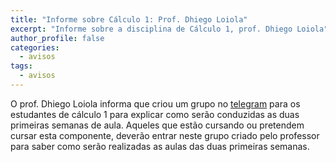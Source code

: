 ```yaml
---
title: "Informe sobre Cálculo 1: Prof. Dhiego Loiola" 
excerpt: "Informe sobre a disciplina de Cálculo 1, prof. Dhiego Loiola"
author_profile: false
categories:
  - avisos
tags:
  - avisos
---
```


O prof. Dhiego Loiola informa que criou um grupo no [telegram](https://t.me/+4YUMTptBPIFiOWVh) para os estudantes de cálculo 1 para explicar como serão conduzidas as duas primeiras semanas de aula. Aqueles que estão cursando ou pretendem cursar esta componente, deverão entrar neste grupo criado pelo professor para saber como serão realizadas as aulas das duas primeiras semanas.
